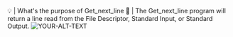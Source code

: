 💡 | What's the purpose of Get_next_line
    🚨 | The Get_next_line program will return a line read from the File Descriptor, Standard Input, or Standard Output.
<picture>
 <source media="(prefers-color-scheme: dark)" srcset="YOUR-DARKMODE-IMAGE">
 <source media="(prefers-color-scheme: light)" srcset="YOUR-LIGHTMODE-IMAGE">
 <img alt="YOUR-ALT-TEXT" src="YOUR-DEFAULT-IMAGE">
</picture>
